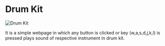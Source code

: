 # Drum Kit
![Drum Kit](https://encrypted-tbn0.gstatic.com/images?q=tbn:ANd9GcTKDYbwJkjEBPQuFOxABDhL0NNIiNOSDX6Tkw&usqp=CAU)

It is a simple webpage in which any button is clicked or key (w,a,s,d,j,k,l) is pressed plays sound of respective instrument in drum kit.
